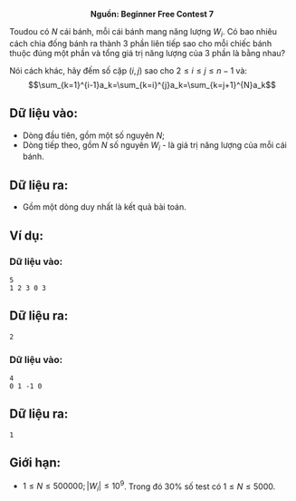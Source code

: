 **<center>Nguồn: Beginner Free Contest 7</center>**

Toudou có $N$ cái bánh, mỗi cái bánh mang năng lượng $W_i$. Có bao nhiêu cách chia đống bánh ra thành $3$ phần liên tiếp sao cho mỗi chiếc bánh thuộc đúng một phần và tổng giá trị năng lượng của 3 phần là bằng nhau?

Nói cách khác, hãy đếm số cặp $(i, j)$ sao cho $2 ≤ i ≤ j ≤ n−1$ và:
$$\sum_{k=1}^{i-1}a_k=\sum_{k=i}^{j}a_k=\sum_{k=j+1}^{N}a_k$$

## Dữ liệu vào:
- Dòng đầu tiên, gồm một số nguyên $N$;
- Dòng tiếp theo, gồm $N$ số nguyên $W_i$ - là giá trị năng lượng của mỗi cái bánh.

## Dữ liệu ra:
- Gồm một dòng duy nhất là kết quả bài toán.

## Ví dụ:
### Dữ liệu vào:
```
5
1 2 3 0 3
```

## Dữ liệu ra:
```
2
```

### Dữ liệu vào:
```
4
0 1 -1 0
```

## Dữ liệu ra:
```
1
```

## Giới hạn:
- $1 ≤ N ≤ 500000; |W_i| ≤ 10^9$. Trong đó $30\%$ số test có $1 ≤ N ≤ 5000$.